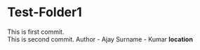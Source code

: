 # Test-Folder1
This is first commit.
<br>
This is second commit.
Author - Ajay
Surname - Kumar
<b>
location

